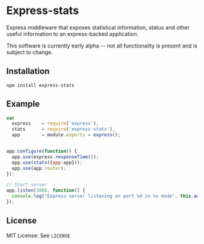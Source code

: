 # Express-stats
Express middleware that exposes statistical information, status and other useful information to an express-backed application.

This software is currently early alpha -- not all functionality is present and is subject to change.

## Installation
```
npm install express-stats
```

## Example

```js
var
  express    = require('express'),
  stats      = require('express-stats'),
  app        = module.exports = express();


app.configure(function() {
  app.use(express.responseTime());
  app.use(stats({app:app}));
  app.use(app.router);
});

// Start server
app.listen(3000, function() {
  console.log("Express server listening on port %d in %s mode", this.address().port, app.settings.env);
});

```

## License 
MIT License: See `LICENSE`